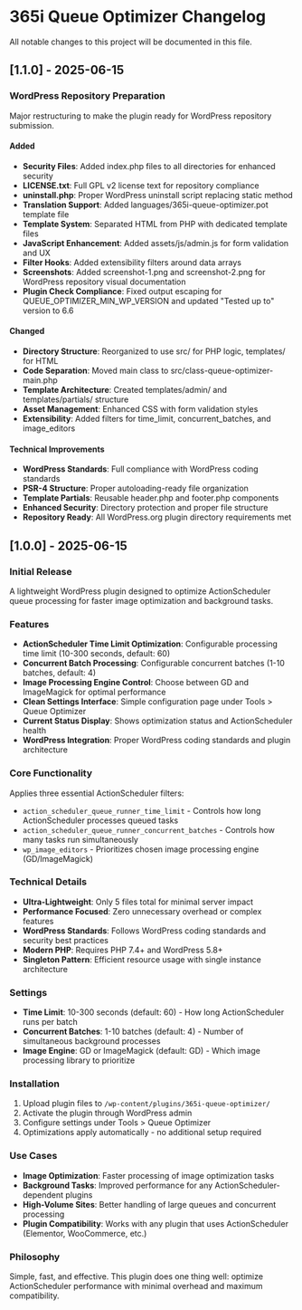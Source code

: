 # 365i Queue Optimizer Changelog

All notable changes to this project will be documented in this file.
## [1.1.0] - 2025-06-15

### WordPress Repository Preparation
Major restructuring to make the plugin ready for WordPress repository submission.

#### Added
- **Security Files**: Added index.php files to all directories for enhanced security
- **LICENSE.txt**: Full GPL v2 license text for repository compliance
- **uninstall.php**: Proper WordPress uninstall script replacing static method
- **Translation Support**: Added languages/365i-queue-optimizer.pot template file
- **Template System**: Separated HTML from PHP with dedicated template files
- **JavaScript Enhancement**: Added assets/js/admin.js for form validation and UX
- **Filter Hooks**: Added extensibility filters around data arrays
- **Screenshots**: Added screenshot-1.png and screenshot-2.png for WordPress repository visual documentation
- **Plugin Check Compliance**: Fixed output escaping for QUEUE_OPTIMIZER_MIN_WP_VERSION and updated "Tested up to" version to 6.6

#### Changed
- **Directory Structure**: Reorganized to use src/ for PHP logic, templates/ for HTML
- **Code Separation**: Moved main class to src/class-queue-optimizer-main.php
- **Template Architecture**: Created templates/admin/ and templates/partials/ structure
- **Asset Management**: Enhanced CSS with form validation styles
- **Extensibility**: Added filters for time_limit, concurrent_batches, and image_editors

#### Technical Improvements
- **WordPress Standards**: Full compliance with WordPress coding standards
- **PSR-4 Structure**: Proper autoloading-ready file organization
- **Template Partials**: Reusable header.php and footer.php components
- **Enhanced Security**: Directory protection and proper file structure
- **Repository Ready**: All WordPress.org plugin directory requirements met

## [1.0.0] - 2025-06-15

### Initial Release
A lightweight WordPress plugin designed to optimize ActionScheduler queue processing for faster image optimization and background tasks.

### Features
- **ActionScheduler Time Limit Optimization**: Configurable processing time limit (10-300 seconds, default: 60)
- **Concurrent Batch Processing**: Configurable concurrent batches (1-10 batches, default: 4)  
- **Image Processing Engine Control**: Choose between GD and ImageMagick for optimal performance
- **Clean Settings Interface**: Simple configuration page under Tools > Queue Optimizer
- **Current Status Display**: Shows optimization status and ActionScheduler health
- **WordPress Integration**: Proper WordPress coding standards and plugin architecture

### Core Functionality
Applies three essential ActionScheduler filters:
- `action_scheduler_queue_runner_time_limit` - Controls how long ActionScheduler processes queued tasks
- `action_scheduler_queue_runner_concurrent_batches` - Controls how many tasks run simultaneously  
- `wp_image_editors` - Prioritizes chosen image processing engine (GD/ImageMagick)

### Technical Details
- **Ultra-Lightweight**: Only 5 files total for minimal server impact
- **Performance Focused**: Zero unnecessary overhead or complex features
- **WordPress Standards**: Follows WordPress coding standards and security best practices
- **Modern PHP**: Requires PHP 7.4+ and WordPress 5.8+
- **Singleton Pattern**: Efficient resource usage with single instance architecture

### Settings
- **Time Limit**: 10-300 seconds (default: 60) - How long ActionScheduler runs per batch
- **Concurrent Batches**: 1-10 batches (default: 4) - Number of simultaneous background processes
- **Image Engine**: GD or ImageMagick (default: GD) - Which image processing library to prioritize

### Installation
1. Upload plugin files to `/wp-content/plugins/365i-queue-optimizer/`
2. Activate the plugin through WordPress admin
3. Configure settings under Tools > Queue Optimizer
4. Optimizations apply automatically - no additional setup required

### Use Cases
- **Image Optimization**: Faster processing of image optimization tasks
- **Background Tasks**: Improved performance for any ActionScheduler-dependent plugins
- **High-Volume Sites**: Better handling of large queues and concurrent processing
- **Plugin Compatibility**: Works with any plugin that uses ActionScheduler (Elementor, WooCommerce, etc.)

### Philosophy
Simple, fast, and effective. This plugin does one thing well: optimize ActionScheduler performance with minimal overhead and maximum compatibility.